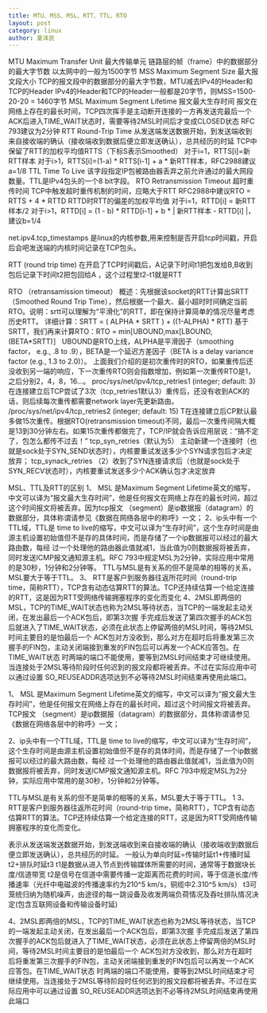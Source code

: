 ```yaml
---
title: MTU、MSS、MSL、RTT、TTL、RTO
layout: post
category: linux
author: 夏泽民
---
```

MTU
Maximum Transfer Unit 最大传输单元
链路层的帧（frame）中的数据部分的最大字节数
以太网中的一般为1500字节
MSS
Maximum Segment Size 最大报文段大小
TCP的报文段中的数据部分的最大字节数，MTU减去IPv4的Header和TCP的Header
IPv4的Header和TCP的Header一般都是20字节，则MSS=1500-20-20 = 1460字节
MSL
Maximum Segment Lifetime 报文最大生存时间
报文在网络上存在的最长时间，TCP四次挥手是主动断开连接的一方再发送完最后一个ACK后进入TIME_WAIT状态时，需要等待2MSL时间后才变成CLOSED状态
RFC 793建议为2分钟
RTT
Round-Trip Time
从发送端发送数据开始，到发送端收到来自接收端的确认（接收端收到数据后便立即发送确认），总共经历的时延
TCP中保留了RTT的加权平均值RTTS（下标S表示Smoothed）
对于i=1，RTTS[i]=新RTT样本
对于i>1，RTTS[i]=(1-a) * RTTS[i-1] + a * 新RTT样本，RFC2988建议a=1/8
TTL
Time To Live
该字段指定IP包被路由器丢弃之前允许通过的最大网段数量。TTL是IPv4包头的一个8 bit字段。
RTO
Retransmission Timeout 超时重传时间
TCP中触发超时重传机制的时间，应略大于RTT
RFC2988中建议RTO = RTTS + 4 * RTTD
RTTD时RTT的偏差的加权平均值
对于i=1，RTTD[i] = 新RTT样本/2
对于i>1，RTTD[i] = (1 - b) * RTTD[i-1] + b * | 新RTT样本 - RTTD[i] |，建议b=1/4
<!-- more -->
net.ipv4.tcp_timestamps 是linux的内核参数,用来控制是否开启tcp时间戳，开启后会吧发送端的内核时间记录在TCP包头。

RTT (round trip time)
在开启了TCP时间戳后，A记录下时间t1把包发给B,B收到包后记录下时间t2把包回给A ，这个过程里t2-t1就是RTT

RTO （retransamission timeout）
 概述：先根据该socket的RTT计算出SRTT（Smoothed Round Trip Time），然后根据一个最大、最小超时时间确定当前RTO。说明：srtt可以理解为“平滑化”的RTT，即在保持计算简单的情况尽量考虑历史RTT。
详细计算：SRTT = ( ALPHA * SRTT ) + ((1-ALPHA) * RTT)
基于SRTT，我们再来计算RTO：RTO = min[UBOUND,max[LBOUND,(BETA*SRTT)］
UBOUND是RTO上线，ALPHA是平滑因子（smoothing factor， e.g., .8 to .9），BETA是一个延迟方差因子（BETA is a delay variance factor (e.g., 1.3 to 2.0)）。
上面我们介绍的是初次重传时的RTO，如果重传后还没收到另一端的响应，下一次重传RTO则会指数增加，例如第一次重传RTO是1，之后分别2，4，8，16...。
proc/sys/net/ipv4/tcp_retries1 (integer; default: 3)
在连接建立后TCP尝试了3次（tcp_retries1默认3）重传后，还没有收到ACK的话，则后续每次重传都需要network layer先更新路由。
/proc/sys/net/ipv4/tcp_retries2 (integer; default: 15)
T在连接建立后CP默认最多做15次重传。根据RTO(retransmission timeout)不同，最后一次重传间隔大概是13到30分钟左右。如果15次重传都做完了，TCP/IP就会告诉应用层说：“搞不定了，包怎么都传不过去！”
tcp_syn_retries（默认为5）
主动新建一个连接时（也就是sock处于SYN_SEND状态时），内核要重试发送多少个SYN请求包后才决定放弃；
tcp_synack_retries
（2）收到了SYN连接请求后（也就是sock处于SYN_RECV状态时），内核要重试发送多少个ACK确认包才决定放弃

MSL、TTL及RTT的区别
   1、 MSL 是Maximum Segment Lifetime英文的缩写，中文可以译为“报文最大生存时间”，他是任何报文在网络上存在的最长时间，超过这个时间报文将被丢弃。因为tcp报文 （segment）是ip数据报（datagram）的数据部分，具体称谓请参见《数据在网络各层中的称呼》一文；
   2、ip头中有一个TTL域，TTL是 time to live的缩写，中文可以译为“生存时间”，这个生存时间是由源主机设置初始值但不是存的具体时间，而是存储了一个ip数据报可以经过的最大路由数，每经 过一个处理他的路由器此值就减1，当此值为0则数据报将被丢弃，同时发送ICMP报文通知源主机。RFC 793中规定MSL为2分钟，实际应用中常用的是30秒，1分钟和2分钟等。
    TTL与MSL是有关系的但不是简单的相等的关系，MSL要大于等于TTL。
   3、 RTT是客户到服务器往返所花时间（round-trip time，简称RTT），TCP含有动态估算RTT的算法。TCP还持续估算一个给定连接的RTT，这是因为RTT受网络传输拥塞程序的变化而变化
   4、2MSL即两倍的MSL，TCP的TIME_WAIT状态也称为2MSL等待状态，当TCP的一端发起主动关闭，在发出最后一个ACK包后，即第3次握 手完成后发送了第四次握手的ACK包后就进入了TIME_WAIT状态，必须在此状态上停留两倍的MSL时间，等待2MSL时间主要目的是怕最后一个 ACK包对方没收到，那么对方在超时后将重发第三次握手的FIN包，主动关闭端接到重发的FIN包后可以再发一个ACK应答包。在TIME_WAIT状态 时两端的端口不能使用，要等到2MSL时间结束才可继续使用。当连接处于2MSL等待阶段时任何迟到的报文段都将被丢弃。不过在实际应用中可以通过设置 SO_REUSEADDR选项达到不必等待2MSL时间结束再使用此端口。
   
   1、 MSL 是Maximum Segment Lifetime英文的缩写，中文可以译为“报文最大生存时间”，他是任何报文在网络上存在的最长时间，超过这个时间报文将被丢弃。TCP报文 （segment）是ip数据报（datagram）的数据部分，具体称谓请参见《数据在网络各层中的称呼》一文；

2、ip头中有一个TTL域，TTL是 time to live的缩写，中文可以译为“生存时间”，这个生存时间是由源主机设置初始值但不是存的具体时间，而是存储了一个ip数据报可以经过的最大路由数，每经 过一个处理他的路由器此值就减1，当此值为0则数据报将被丢弃，同时发送ICMP报文通知源主机。RFC 793中规定MSL为2分钟，实际应用中常用的是30秒，1分钟和2分钟等。

TTL与MSL是有关系的但不是简单的相等的关系，MSL要大于等于TTL。
1
3、 RTT是客户到服务器往返所花时间（round-trip time，简称RTT），TCP含有动态估算RTT的算法。TCP还持续估算一个给定连接的RTT，这是因为RTT受网络传输拥塞程序的变化而变化。

表示从发送端发送数据开始，到发送端收到来自接收端的确认（接收端收到数据后便立即发送确认），总共经历的时延。
一般认为单向时延=传输时延t1+传播时延t2+排队时延t3
t1是数据从进入节点到传输媒体所需要的时间，通常等于数据块长度/信道带宽
t2是信号在信道中需要传播一定距离而花费的时间，等于信道长度/传播速率（光纤中电磁波的传播速率约为210^5 km/s，铜缆中2.310^5 km/s）
t3可笼统归纳为随机噪声，由途径的每一跳设备及收发两端负荷情况及吞吐排队情况决定(包含互联网设备和传输设备时延)

4、2MSL即两倍的MSL，TCP的TIME_WAIT状态也称为2MSL等待状态，当TCP的一端发起主动关闭，在发出最后一个ACK包后，即第3次握 手完成后发送了第四次握手的ACK包后就进入了TIME_WAIT状态，必须在此状态上停留两倍的MSL时间，等待2MSL时间主要目的是怕最后一个 ACK包对方没收到，那么对方在超时后将重发第三次握手的FIN包，主动关闭端接到重发的FIN包后可以再发一个ACK应答包。在TIME_WAIT状态 时两端的端口不能使用，要等到2MSL时间结束才可继续使用。当连接处于2MSL等待阶段时任何迟到的报文段都将被丢弃。不过在实际应用中可以通过设置 SO_REUSEADDR选项达到不必等待2MSL时间结束再使用此端口
